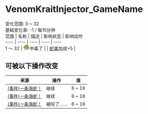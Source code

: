 # VenomKraitInjector_GameName  
变化范围: 0 ~ 32  
基础变化率: -1 / 每15分钟  
范围  |  名称  |  描述  |  影响状态  |  影响动作  
----  |  ----  |  ----  |  ----  |  ----  
1 ～ 32  |  <img decoding="async" src="Sprite/CobraSpat.png" style="width:20px;">中毒了  |    |  [蛇毒](VenomKrait.md)加成+5  |    
## 可被以下操作改变  
来源  |  操作  |  值  
----  |  ----  |  ----  
[(事件)一条海蛇！](Event_SeaKraitStep.md)  |  继续  |  6 ~ 16  
[(事件)一条海蛇！](Event_SeaKraitStep.md)  |  继续  |  6 ~ 16  
[(事件)一条海蛇！](Event_SeaKraitSwim.md)  |  被咬了……  |  6 ~ 16  
